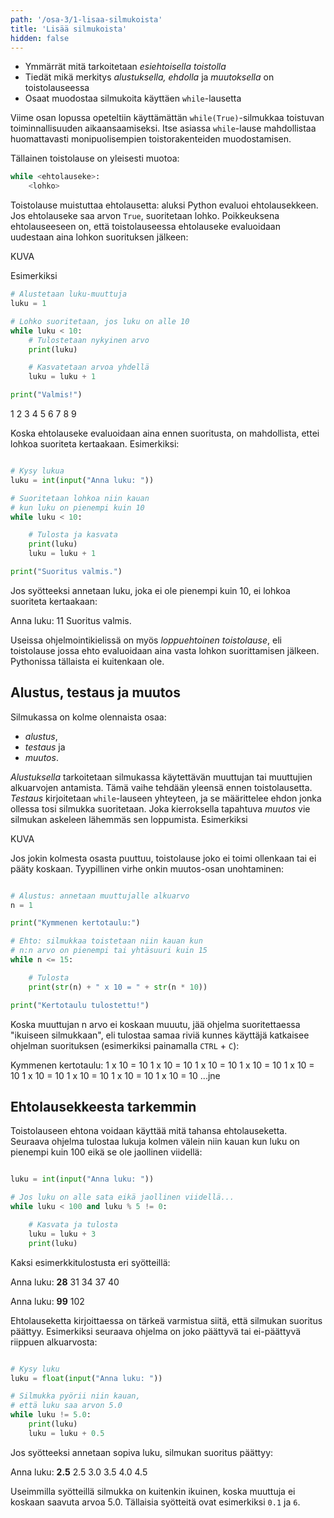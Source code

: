```yaml
---
path: '/osa-3/1-lisaa-silmukoista'
title: 'Lisää silmukoista'
hidden: false
---
```


<text-box variant='learningObjectives' name='Oppimistavoitteet'>

- Ymmärrät mitä tarkoitetaan _esiehtoisella toistolla_
- Tiedät mikä merkitys _alustuksella, ehdolla_ ja _muutoksella_ on toistolauseessa
- Osaat muodostaa silmukoita käyttäen `while`-lausetta

</text-box>

Viime osan lopussa opeteltiin käyttämättän `while(True)`-silmukkaa toistuvan toiminnallisuuden aikaansaamiseksi. Itse asiassa `while`-lause mahdollistaa huomattavasti monipuolisempien toistorakenteiden muodostamisen.

Tällainen toistolause on yleisesti muotoa:

```python
while <ehtolauseke>:
    <lohko>
```

Toistolause muistuttaa ehtolausetta: aluksi Python evaluoi ehtolausekkeen. Jos ehtolauseke saa arvon `True`, suoritetaan lohko. Poikkeuksena ehtolauseeseen on, että toistolauseessa ehtolauseke evaluoidaan uudestaan aina lohkon suorituksen jälkeen:

KUVA

Esimerkiksi

```python
# Alustetaan luku-muuttuja
luku = 1

# Lohko suoritetaan, jos luku on alle 10
while luku < 10:
    # Tulostetaan nykyinen arvo
    print(luku)

    # Kasvatetaan arvoa yhdellä
    luku = luku + 1

print("Valmis!")
```

<sample-output>

1
2
3
4
5
6
7
8
9

</sample-output>


Koska ehtolauseke evaluoidaan aina ennen suoritusta, on mahdollista, ettei lohkoa suoriteta kertaakaan. Esimerkiksi:

```python

# Kysy lukua
luku = int(input("Anna luku: "))

# Suoritetaan lohkoa niin kauan
# kun luku on pienempi kuin 10
while luku < 10:

    # Tulosta ja kasvata
    print(luku)
    luku = luku + 1

print("Suoritus valmis.")

```

Jos syötteeksi annetaan luku, joka ei ole pienempi kuin 10, ei lohkoa suoriteta kertaakaan:

<sample-output>

Anna luku: 11
Suoritus valmis.

</sample-output>

Useissa ohjelmointikielissä on myös _loppuehtoinen toistolause_, eli toistolause jossa ehto evaluoidaan aina vasta lohkon suorittamisen jälkeen. Pythonissa tällaista ei kuitenkaan ole.

## Alustus, testaus ja muutos

Silmukassa on kolme olennaista osaa:

* _alustus_,
* _testaus_ ja
* _muutos_.

_Alustuksella_ tarkoitetaan silmukassa käytettävän muuttujan tai muuttujien alkuarvojen antamista. Tämä vaihe tehdään yleensä ennen toistolausetta. _Testaus_ kirjoitetaan `while`-lauseen yhteyteen, ja se määrittelee ehdon jonka ollessa tosi silmukka suoritetaan. Joka kierroksella tapahtuva _muutos_ vie silmukan askeleen lähemmäs sen loppumista. Esimerkiksi

KUVA

Jos jokin kolmesta osasta puuttuu, toistolause joko ei toimi ollenkaan tai ei pääty koskaan. Tyypillinen virhe onkin muutos-osan unohtaminen:

```python

# Alustus: annetaan muuttujalle alkuarvo
n = 1

print("Kymmenen kertotaulu:")

# Ehto: silmukkaa toistetaan niin kauan kun
# n:n arvo on pienempi tai yhtäsuuri kuin 15
while n <= 15:

    # Tulosta
    print(str(n) + " x 10 = " + str(n * 10))

print("Kertotaulu tulostettu!")

```

Koska muuttujan n arvo ei koskaan muuutu, jää ohjelma suoritettaessa "ikuiseen silmukkaan", eli tulostaa samaa riviä kunnes käyttäjä katkaisee ohjelman suorituksen (esimerkiksi painamalla `CTRL` + `C`):

<sample-output>

Kymmenen kertotaulu:
1 x 10 = 10
1 x 10 = 10
1 x 10 = 10
1 x 10 = 10
1 x 10 = 10
1 x 10 = 10
1 x 10 = 10
1 x 10 = 10
1 x 10 = 10
...jne

</sample-output>


## Ehtolausekkeesta tarkemmin

Toistolauseen ehtona voidaan käyttää mitä tahansa ehtolauseketta. Seuraava ohjelma tulostaa lukuja kolmen välein niin kauan kun luku on pienempi kuin 100 eikä se ole jaollinen viidellä:

```python

luku = int(input("Anna luku: "))

# Jos luku on alle sata eikä jaollinen viidellä...
while luku < 100 and luku % 5 != 0:

    # Kasvata ja tulosta
    luku = luku + 3
    print(luku)

```

Kaksi esimerkkitulostusta eri syötteillä:

<sample-output>

Anna luku: **28**
31
34
37
40

</sample-output>

<sample-output>

Anna luku: **99**
102

</sample-output>

Ehtolauseketta kirjoittaessa on tärkeä varmistua siitä, että silmukan suoritus päättyy. Esimerkiksi seuraava ohjelma on joko päättyvä tai ei-päättyvä riippuen alkuarvosta:

```python

# Kysy luku
luku = float(input("Anna luku: "))

# Silmukka pyörii niin kauan,
# että luku saa arvon 5.0
while luku != 5.0:
    print(luku)
    luku = luku + 0.5

```

Jos syötteeksi annetaan sopiva luku, silmukan suoritus päättyy:

<sample-output>

Anna luku: **2.5**
2.5
3.0
3.5
4.0
4.5

</sample-output>

Useimmilla syötteillä silmukka on kuitenkin ikuinen, koska muuttuja ei koskaan saavuta arvoa 5.0. Tällaisia syötteitä ovat esimerkiksi `0.1` ja `6`.
